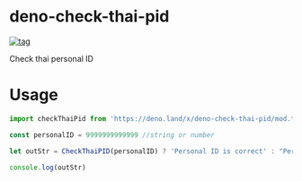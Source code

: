 # deno-check-thai-pid

[![tag](https://img.shields.io/github/v/tag/thiti-y/deno-check-thai-pid)](https://github.com/thiti-y/deno-check-thai-pid/tags)

Check thai personal ID

# Usage

````javascript
import checkThaiPid from 'https://deno.land/x/deno-check-thai-pid/mod.ts'

const personalID = 9999999999999 //string or number

let outStr = CheckThaiPID(personalID) ? 'Personal ID is correct' : "Personal ID is incorrect"

console.log(outStr)
````
